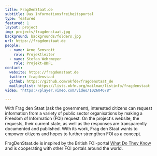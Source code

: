 ```yaml
---
title: FragDenStaat.de
subtitle: Das Informationsfreiheitsportal
type: featured
featured: 1
layout: project
img: projects/fragdenstaat.jpg
background: backgrounds/folders.jpg
url: https://fragdenstaat.de
people:
  - name: Arne Semsrott
    role: Projektleiter
  - name: Stefan Wehrmeyer
    role: Projekt-BDFL
contact:
  website: https://fragdenstaat.de
  twitter: fragdenstaat
  github: https://github.com/okfde/fragdenstaat_de
  mailinglist: https://lists.okfn.org/mailman/listinfo/fragdenstaat
video: "https://player.vimeo.com/video/102604678"

---
```


With Frag den Staat (ask the government), interested citizens can request information from a variety of public sector organisations by making a Freedom of Information (FOI) request. On the project's website, the requests, their current state, as well as the responses are transparently documented and published. With its work, Frag den Staat wants to empower citizens and hopes to further strengthen FOI as a concept. 

FragDenStaat.de is inspired by the British FOI-portal [What Do They Know]( https://www.whatdotheyknow.com/) and is cooperating with other FOI portals around the world.
